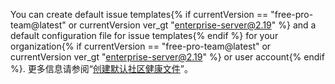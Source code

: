You can create default issue templates{% if currentVersion == "free-pro-team@latest" or currentVersion ver_gt "enterprise-server@2.19" %} and a default configuration file for issue templates{% endif %} for your organization{% if currentVersion == "free-pro-team@latest" or currentVersion ver_gt "enterprise-server@2.19" %} or user account{% endif %}. 更多信息请参阅“[创建默认社区健康文件](/github/building-a-strong-community/creating-a-default-community-health-file)”。

